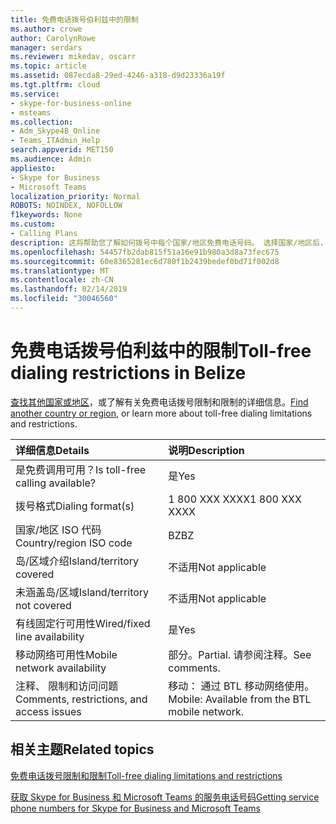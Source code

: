 ```yaml
---
title: 免费电话拨号伯利兹中的限制
ms.author: crowe
author: CarolynRowe
manager: serdars
ms.reviewer: mikedav, oscarr
ms.topic: article
ms.assetid: 087ecda8-29ed-4246-a318-d9d23336a19f
ms.tgt.pltfrm: cloud
ms.service:
- skype-for-business-online
- msteams
ms.collection:
- Adm_Skype4B_Online
- Teams_ITAdmin_Help
search.appverid: MET150
ms.audience: Admin
appliesto:
- Skype for Business
- Microsoft Teams
localization_priority: Normal
ROBOTS: NOINDEX, NOFOLLOW
f1keywords: None
ms.custom:
- Calling Plans
description: 这将帮助您了解如何拨号中每个国家/地区免费电话号码。 选择国家/地区后，它会将您导引到特定国家/地区的页面包含特定详细信息、 限制和免费电话服务可用性的限制的免费电话服务位于。 拨号格式将显示您拨免费电话号码每个国家/地区内所需的访问代码。
ms.openlocfilehash: 54457fb2dab815f51a16e91b980a3d8a73fec675
ms.sourcegitcommit: 60e8365281ec6d780f1b2439bedef0bd71f002d8
ms.translationtype: MT
ms.contentlocale: zh-CN
ms.lasthandoff: 02/14/2019
ms.locfileid: "30046560"
---
```

# <a name="toll-free-dialing-restrictions-in-belize"></a><span data-ttu-id="0d2d5-105">免费电话拨号伯利兹中的限制</span><span class="sxs-lookup"><span data-stu-id="0d2d5-105">Toll-free dialing restrictions in Belize</span></span>

<span data-ttu-id="0d2d5-106">[查找其他国家或地区](../toll-free-dialing-limitations-and-restrictions.md)，或了解有关免费电话拨号限制和限制的详细信息。</span><span class="sxs-lookup"><span data-stu-id="0d2d5-106">[Find another country or region](../toll-free-dialing-limitations-and-restrictions.md), or learn more about toll-free dialing limitations and restrictions.</span></span>


|<span data-ttu-id="0d2d5-107">**详细信息**</span><span class="sxs-lookup"><span data-stu-id="0d2d5-107">**Details**</span></span>|<span data-ttu-id="0d2d5-108">**说明**</span><span class="sxs-lookup"><span data-stu-id="0d2d5-108">**Description**</span></span>|
|:-----|:-----|
|<span data-ttu-id="0d2d5-109">是免费调用可用？</span><span class="sxs-lookup"><span data-stu-id="0d2d5-109">Is toll-free calling available?</span></span>  <br/> |<span data-ttu-id="0d2d5-110">是</span><span class="sxs-lookup"><span data-stu-id="0d2d5-110">Yes</span></span>  <br/> |
|<span data-ttu-id="0d2d5-111">拨号格式</span><span class="sxs-lookup"><span data-stu-id="0d2d5-111">Dialing format(s)</span></span>  <br/> | <span data-ttu-id="0d2d5-112">1 800 XXX XXXX</span><span class="sxs-lookup"><span data-stu-id="0d2d5-112">1 800 XXX XXXX</span></span> <br/> |
|<span data-ttu-id="0d2d5-113">国家/地区 ISO 代码</span><span class="sxs-lookup"><span data-stu-id="0d2d5-113">Country/region ISO code</span></span>  <br/> |<span data-ttu-id="0d2d5-114">BZ</span><span class="sxs-lookup"><span data-stu-id="0d2d5-114">BZ</span></span>  <br/> |
|<span data-ttu-id="0d2d5-115">岛/区域介绍</span><span class="sxs-lookup"><span data-stu-id="0d2d5-115">Island/territory covered</span></span>  <br/> |<span data-ttu-id="0d2d5-116">不适用</span><span class="sxs-lookup"><span data-stu-id="0d2d5-116">Not applicable</span></span>  <br/> |
|<span data-ttu-id="0d2d5-117">未涵盖岛/区域</span><span class="sxs-lookup"><span data-stu-id="0d2d5-117">Island/territory not covered</span></span>  <br/> |<span data-ttu-id="0d2d5-118">不适用</span><span class="sxs-lookup"><span data-stu-id="0d2d5-118">Not applicable</span></span>  <br/> |
|<span data-ttu-id="0d2d5-119">有线固定行可用性</span><span class="sxs-lookup"><span data-stu-id="0d2d5-119">Wired/fixed line availability</span></span>  <br/> |<span data-ttu-id="0d2d5-120">是</span><span class="sxs-lookup"><span data-stu-id="0d2d5-120">Yes</span></span>  <br/> |
|<span data-ttu-id="0d2d5-121">移动网络可用性</span><span class="sxs-lookup"><span data-stu-id="0d2d5-121">Mobile network availability</span></span>  <br/> |<span data-ttu-id="0d2d5-122">部分。</span><span class="sxs-lookup"><span data-stu-id="0d2d5-122">Partial.</span></span> <span data-ttu-id="0d2d5-123">请参阅注释。</span><span class="sxs-lookup"><span data-stu-id="0d2d5-123">See comments.</span></span>  <br/> |
|<span data-ttu-id="0d2d5-124">注释、 限制和访问问题</span><span class="sxs-lookup"><span data-stu-id="0d2d5-124">Comments, restrictions, and access issues</span></span>  <br/> |<span data-ttu-id="0d2d5-125">移动： 通过 BTL 移动网络使用。</span><span class="sxs-lookup"><span data-stu-id="0d2d5-125">Mobile: Available from the BTL mobile network.</span></span>  <br/> |
   
## <a name="related-topics"></a><span data-ttu-id="0d2d5-126">相关主题</span><span class="sxs-lookup"><span data-stu-id="0d2d5-126">Related topics</span></span>
[<span data-ttu-id="0d2d5-127">免费电话拨号限制和限制</span><span class="sxs-lookup"><span data-stu-id="0d2d5-127">Toll-free dialing limitations and restrictions</span></span>](../toll-free-dialing-limitations-and-restrictions.md)

[<span data-ttu-id="0d2d5-128">获取 Skype for Business 和 Microsoft Teams 的服务电话号码</span><span class="sxs-lookup"><span data-stu-id="0d2d5-128">Getting service phone numbers for Skype for Business and Microsoft Teams</span></span>](/skypeforbusiness/what-is-phone-system-in-office-365/getting-service-phone-numbers)

  
 